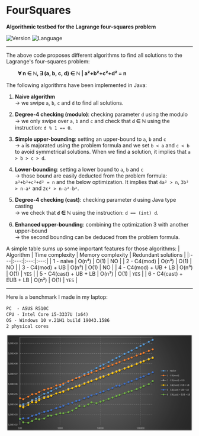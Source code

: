 # FourSquares

**Algorithmic testbed for the Lagrange four-squares problem**

![Version](https://img.shields.io/badge/Version-1.0-blue)
![Language](https://img.shields.io/badge/Language-JavaSE_1.8-green)

------

The above code proposes different algorithms to find all solutions to the Lagrange's four-squares problem:

&nbsp; &nbsp; &nbsp; &nbsp; **∀ n ∈ ℕ, ∃ (a, b, c, d) ∈ ℕ | a²+b²+c²+d² = n**

The following algorithms have been implemented in Java:

1) **Naive algorithm**<br/>→ we swipe `a`, `b`, `c` and `d` to find all solutions.

2) **Degree-4 checking (modulo)**: checking parameter `d` using the modulo<br/>→ we only swipe over `a`, `b` and `c` and check that **`d` ∈ ℕ** using the instruction: `d % 1 == 0`.

3) **Simple upper-bounding**: setting an upper-bound to `a`, `b` and `c`<br/>→ `a` is majorated using the problem formula and we set `b < a` and `c < b` to avoid symmetrical solutions. When we find a solution, it implies that `a > b > c > d`.

4) **Lower-bounding**: setting a lower bound to `a`, `b` and `c`<br/>→ those bound are easily deducted from the problem formula: `a²+b²+c²+d² = n` and the below optimization. It implies that `4a² > n`, `3b² > n-a²` and `2c² > n-a²-b²`.

5) **Degree-4 checking (cast)**: checking parameter `d` using Java type casting<br/>→ we check that **`d` ∈ ℕ** using the instruction: `d == (int) d`.

6) **Enhanced upper-bounding**: combining the optimization 3 with another upper-bound<br/>→ the second bounding can be deduced from the problem formula.

A simple table sums up some important features for those algorithms:
| Algorithm | Time complexity | Memory complexity | Redundant solutions |
|:---|:---:|:---:|:---:|
| 1 - naive | O(n⁴) | O(1) | NO |
| 2 - C4(mod) | O(n³) | O(1) | NO |
| 3 - C4(mod) + UB | O(n³) | O(1) | NO |
| 4 - C4(mod) + UB + LB | O(n³) | O(1) | `YES` |
| 5 - C4(cast) + UB + LB | O(n³) | O(1) | `YES` |
| 6 - C4(cast) + EUB + LB | O(n³) | O(1) | `YES` |

---

Here is a benchmark I made in my laptop:

    PC  - ASUS R510C
    CPU - Intel Core i5-3337U (x64)
    OS - Windows 10 v.21H1 build 19043.1586
    2 physical cores
    
![Benchmark from 100 to 200.000](res/benchmark_1e2_2e6.png)
